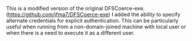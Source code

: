This is a modified version of the original DFSCoerce-exe.(https://github.com/jfma7/DFSCoerce-exe)
I added the ability to specify alternate credentials for explicit authentication. 
This can be particularly useful when running from a non-domain-joined machine with local user or when there is a need to execute it as a different user.
